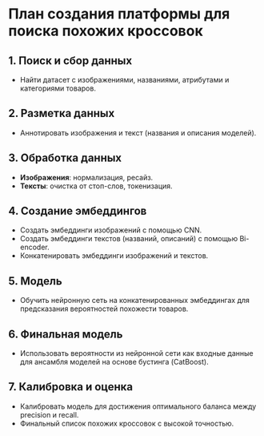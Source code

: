 # План создания платформы для поиска похожих кроссовок

## 1. Поиск и сбор данных
- Найти датасет с изображениями, названиями, атрибутами и категориями товаров.

## 2. Разметка данных
- Аннотировать изображения и текст (названия и описания моделей).

## 3. Обработка данных
- **Изображения**: нормализация, ресайз.
- **Тексты**: очистка от стоп-слов, токенизация.

## 4. Создание эмбеддингов
- Создать эмбеддинги изображений с помощью CNN.
- Создать эмбеддинги текстов (названий, описаний) с помощью Bi-encoder.
- Конкатенировать эмбеддинги изображений и текстов.

## 5. Модель
- Обучить нейронную сеть на конкатенированных эмбеддингах для предсказания вероятностей похожести товаров.

## 6. Финальная модель
- Использовать вероятности из нейронной сети как входные данные для ансамбля моделей на основе бустинга (CatBoost).

## 7. Калибровка и оценка
- Калибровать модель для достижения оптимального баланса между precision и recall.
- Финальный список похожих кроссовок с высокой точностью.

